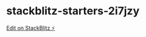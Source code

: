 # stackblitz-starters-2i7jzy

[Edit on StackBlitz ⚡️](https://stackblitz.com/edit/stackblitz-starters-2i7jzy)